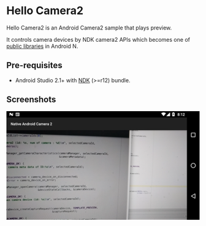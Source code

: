 Hello Camera2
=============
Hello Camera2 is an Android Camera2 sample that plays preview.

It controls camera devices by NDK camera2 APIs which becomes one of 
[public libraries](http://android-developers.blogspot.kr/2016/06/improving-stability-with-private-cc.html)
in Android N.

Pre-requisites
--------------
- Android Studio 2.1+ with [NDK](https://developer.android.com/ndk/) (>=r12) bundle.

Screenshots
-----------
![screenshot](screenshot.png)

